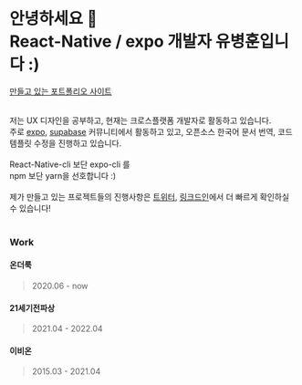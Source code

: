 <h1>안녕하세요 👋<br/> React-Native / expo 개발자 유병훈입니다 :)</h1>

[만들고 있는 포트폴리오 사이트](https://bhyoo99.me/)
<br/>
<br/>

저는 UX 디자인을 공부하고, 현재는 크로스플랫폼 개발자로 활동하고 있습니다.<br/>
주로 [expo](https://github.com/expo), [supabase](https://github.com/supabase) 커뮤니티에서 활동하고 있고, 오픈소스 한국어 문서 번역, 코드 템플릿 수정을 진행하고 있습니다.<br/>
<br/>
React-Native-cli 보단 expo-cli 를<br/>npm 보단 yarn을 선호합니다 :)
<br/>
<br/>
제가 만들고 있는 프로젝트들의 진행사항은 [트위터](https://twitter.com/bhyoo99), [링크드인](https://www.linkedin.com/in/bhyoo99)에서 더 빠르게 확인하실 수 있습니다!<br/>
<br/>

### Work
#### 온더룩
> 2020.06 - now
#### 21세기전파상
>2021.04 - 2022.04
#### 이비온
> 2015.03 - 2021.04
